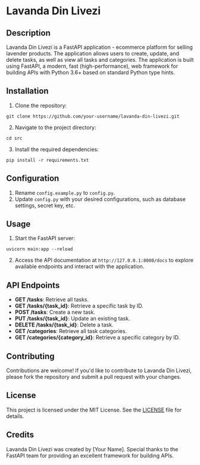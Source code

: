 # Lavanda Din Livezi

## Description
Lavanda Din Livezi is a FastAPI application - ecommerce platform for selling lavender products. The application allows users to create, update, and delete tasks, as well as view all tasks and categories. The application is built using FastAPI, a modern, fast (high-performance), web framework for building APIs with Python 3.6+ based on standard Python type hints.



## Installation
1. Clone the repository:
```
git clone https://github.com/your-username/lavanda-din-livezi.git
```
2. Navigate to the project directory:
```
cd src
```
3. Install the required dependencies:
```
pip install -r requirements.txt
```

## Configuration
1. Rename `config.example.py` to `config.py`.
2. Update `config.py` with your desired configurations, such as database settings, secret key, etc.

## Usage
1. Start the FastAPI server:
```
uvicorn main:app --reload
```
2. Access the API documentation at `http://127.0.0.1:8000/docs` to explore available endpoints and interact with the application.

## API Endpoints
- **GET /tasks**: Retrieve all tasks.
- **GET /tasks/{task_id}**: Retrieve a specific task by ID.
- **POST /tasks**: Create a new task.
- **PUT /tasks/{task_id}**: Update an existing task.
- **DELETE /tasks/{task_id}**: Delete a task.
- **GET /categories**: Retrieve all task categories.
- **GET /categories/{category_id}**: Retrieve a specific category by ID.

## Contributing
Contributions are welcome! If you'd like to contribute to Lavanda Din Livezi, please fork the repository and submit a pull request with your changes.

## License
This project is licensed under the MIT License. See the [LICENSE](LICENSE) file for details.

## Credits
Lavanda Din Livezi was created by [Your Name]. Special thanks to the FastAPI team for providing an excellent framework for building APIs.


